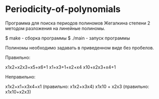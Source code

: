 # Periodicity-of-polynomials

Программа для поиска периодов полиномов Жегалкина степени 2 методом разложения на линейные полиномы.

$ make   - сборка программы
$ ./main - запуск программы

Полиномы необходимо задавать в приведенном виде без пробелов.

Правильно:

x1x2+x2x3+x5+x6+1
x1+x3+1+x2+x4
x10+x2x3+x4+1

Неправильно:

x1x2+x1+x3x4+x1 (правильно: x1x2+x3x4) 
x1x10 + x2x3    (правильно: x1x10+x2x3)